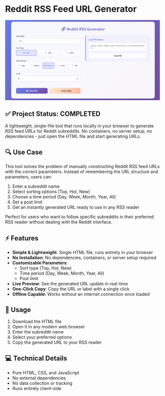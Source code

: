 # Reddit RSS Feed URL Generator

![Reddit RSS Generator Interface](images/reddit_rss_generator.png)

## ✅ Project Status: COMPLETED

A lightweight, single-file tool that runs locally in your browser to generate RSS feed URLs for Reddit subreddits. No containers, no server setup, no dependencies - just open the HTML file and start generating URLs.

## 🔍 Use Case

This tool solves the problem of manually constructing Reddit RSS feed URLs with the correct parameters. Instead of remembering the URL structure and parameters, users can:

1. Enter a subreddit name
2. Select sorting options (Top, Hot, New)
3. Choose a time period (Day, Week, Month, Year, All)
4. Set a post limit
5. Get an instantly generated URL ready to use in any RSS reader

Perfect for users who want to follow specific subreddits in their preferred RSS reader without dealing with the Reddit interface.

## ⚡ Features

- **Simple & Lightweight**: Single HTML file, runs entirely in your browser
- **No Installation**: No dependencies, containers, or server setup required
- **Customizable Parameters**:
  - Sort type (Top, Hot, New)
  - Time period (Day, Week, Month, Year, All)
  - Post limit
- **Live Preview**: See the generated URL update in real-time
- **One-Click Copy**: Copy the URL or label with a single click
- **Offline Capable**: Works without an internet connection once loaded

## 🚀 Usage

1. Download the HTML file
2. Open it in any modern web browser
3. Enter the subreddit name
4. Select your preferred options
5. Copy the generated URL to your RSS reader

## 💻 Technical Details

- Pure HTML, CSS, and JavaScript
- No external dependencies
- No data collection or tracking
- Runs entirely client-side
